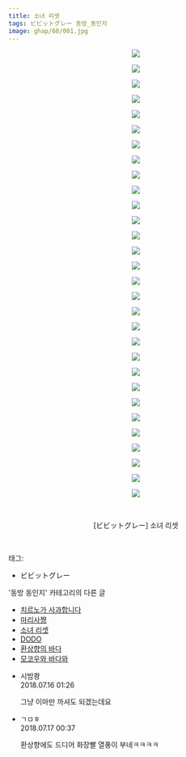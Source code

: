 ```yaml
---
title: 소녀 리셋
tags: ビビットグレー 동방_동인지
image: ghap/60/001.jpg
---
```

<div class="article">
<p style="text-align: center; clear: none; float: none;"><img src="{{ site.nasurl }}/ghap/60/001.jpg"/></p>
<p style="text-align: center; clear: none; float: none;"><img src="{{ site.nasurl }}/ghap/60/002.jpg"/></p>
<p style="text-align: center; clear: none; float: none;"><img src="{{ site.nasurl }}/ghap/60/003.jpg"/></p>
<p style="text-align: center; clear: none; float: none;"><img src="{{ site.nasurl }}/ghap/60/004.jpg"/></p>
<p style="text-align: center; clear: none; float: none;"><img src="{{ site.nasurl }}/ghap/60/005.jpg"/></p>
<p style="text-align: center; clear: none; float: none;"><img src="{{ site.nasurl }}/ghap/60/006.jpg"/></p>
<p style="text-align: center; clear: none; float: none;"><img src="{{ site.nasurl }}/ghap/60/007.jpg"/></p>
<p style="text-align: center; clear: none; float: none;"><img src="{{ site.nasurl }}/ghap/60/008.jpg"/></p>
<p style="text-align: center; clear: none; float: none;"><img src="{{ site.nasurl }}/ghap/60/009.jpg"/></p>
<p style="text-align: center; clear: none; float: none;"><img src="{{ site.nasurl }}/ghap/60/010.jpg"/></p>
<p style="text-align: center; clear: none; float: none;"><img src="{{ site.nasurl }}/ghap/60/011.jpg"/></p>
<p style="text-align: center; clear: none; float: none;"><img src="{{ site.nasurl }}/ghap/60/012.jpg"/></p>
<p style="text-align: center; clear: none; float: none;"><img src="{{ site.nasurl }}/ghap/60/013.jpg"/></p>
<p style="text-align: center; clear: none; float: none;"><img src="{{ site.nasurl }}/ghap/60/014.jpg"/></p>
<p style="text-align: center; clear: none; float: none;"><img src="{{ site.nasurl }}/ghap/60/015.jpg"/></p>
<p style="text-align: center; clear: none; float: none;"><img src="{{ site.nasurl }}/ghap/60/016.jpg"/></p>
<p style="text-align: center; clear: none; float: none;"><img src="{{ site.nasurl }}/ghap/60/017.jpg"/></p>
<p style="text-align: center; clear: none; float: none;"><img src="{{ site.nasurl }}/ghap/60/018.jpg"/></p>
<p style="text-align: center; clear: none; float: none;"><img src="{{ site.nasurl }}/ghap/60/019.jpg"/></p>
<p style="text-align: center; clear: none; float: none;"><img src="{{ site.nasurl }}/ghap/60/020.jpg"/></p>
<p style="text-align: center; clear: none; float: none;"><img src="{{ site.nasurl }}/ghap/60/021.jpg"/></p>
<p style="text-align: center; clear: none; float: none;"><img src="{{ site.nasurl }}/ghap/60/022.jpg"/></p>
<p style="text-align: center; clear: none; float: none;"><img src="{{ site.nasurl }}/ghap/60/023.jpg"/></p>
<p style="text-align: center; clear: none; float: none;"><img src="{{ site.nasurl }}/ghap/60/024.jpg"/></p>
<p style="text-align: center; clear: none; float: none;"><img src="{{ site.nasurl }}/ghap/60/025.jpg"/></p>
<p style="text-align: center; clear: none; float: none;"><img src="{{ site.nasurl }}/ghap/60/026.jpg"/></p>
<p style="text-align: center; clear: none; float: none;"><img src="{{ site.nasurl }}/ghap/60/027.jpg"/></p>
<p style="text-align: center; clear: none; float: none;"><img src="{{ site.nasurl }}/ghap/60/028.jpg"/></p>
<p style="text-align: center; clear: none; float: none;"><img src="{{ site.nasurl }}/ghap/60/029.jpg"/></p>
<p style="text-align: center; clear: none; float: none;"><img src="{{ site.nasurl }}/ghap/60/030.jpg"/></p>
<p style="text-align: center; clear: none; float: none;"><br/></p>
<p style="text-align: center; clear: none; float: none;">[ビビットグレー] 소녀 리셋</p>
<p><br/></p>
</div><div class="tagTrail">
<p>태그: </p>
<ul>
<li>ビビットグレー</li>
</ul>
</div><div class="another">
<p>'동방 동인지' 카테고리의 다른 글</p>
<ul>
<li><a href="/2016-06-16-ghap_62">치르노가 사과합니다</a></li>
<li><a href="/2016-06-16-ghap_61">마리사쨩</a></li>
<li><a href="/2016-06-16-ghap_60">소녀 리셋</a></li>
<li><a href="/2016-06-16-ghap_59">DODO</a></li>
<li><a href="/2016-06-16-ghap_58">환상향의 바다</a></li>
<li><a href="/2016-06-16-ghap_56">모코우와 바다와</a></li>
</ul>
</div><div class="cb_module cb_fluid">
<div class="cb_wrt cb_profile">
<div class="comment">
<ul>
<li class="cb_thumb_off" id="comment15287493">
<div class="cb_comment_area">
<div class="cb_info_area">
<div class="cb_section">
<span class="cb_nick_name">시밤쾅</span>
</div>
<div class="cb_section">
<span class="cb_date">2018.07.16 01:26 </span>
</div>
</div>
<div class="cb_dsc_comment">
<p class="cb_dsc">
											그냥 이마만 까셔도 되겠는데요
										</p>
</div>
</div></li>
<li class="cb_thumb_off" id="comment15288231">
<div class="cb_comment_area">
<div class="cb_info_area">
<div class="cb_section">
<span class="cb_nick_name">ㄱㅁㅎ</span>
</div>
<div class="cb_section">
<span class="cb_date">2018.07.17 00:37 </span>
</div>
</div>
<div class="cb_dsc_comment">
<p class="cb_dsc">
											환상향에도 드디어 화장빨 열풍이 부네ㅋㅋㅋㅋ
										</p>
</div>
</div></li>
</ul>
</div>
</div><!-- commentList close -->
</div>